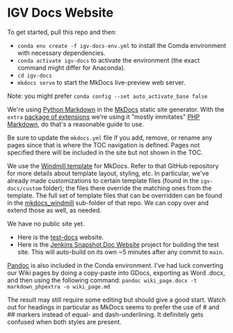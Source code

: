 # IGV Docs Website

To get started, pull this repo and then:
- `conda env create -f igv-docs-env.yml` to install the Comda environment with necessary dependencies.
- `conda activate igv-docs` to activate the environment (the exact command might differ for Anaconda).
- `cd igv-docs`
- `mkdocs serve` to start the MkDocs live-preview web server.

Note: you might prefer `conda config --set auto_activate_base false`

We're using [Python Markdown](https://python-markdown.github.io/) in the [MkDocs](https://www.mkdocs.org/) static site generator.
With the `extra` [package of extensions](https://python-markdown.github.io/extensions/extra/) we're using it "mostly immitates" 
[PHP Markdown](https://michelf.ca/projects/php-markdown/extra/), do that's a reasonable guide to use.

Be sure to update the `mkdocs.yml` file if you add, remove, or rename any pages since that is where the TOC navigation is defined.
Pages not specified there will be included in the site but not shown in the TOC.

We use the [Windmill template](https://github.com/gristlabs/mkdocs-windmill) for MkDocs.  Refer to that GitHub repository for more details about
template layout, styling, etc.  In particular, we've already made customizations to certain template files (found in the `igv-docs/custom`
folder); the files there override the matching ones from the template.  The full set of template files that can be overridden can be found in
the [mkdocs_windmill](https://github.com/gristlabs/mkdocs-windmill/tree/master/mkdocs_windmill) sub-folder of that repo.  We can copy over and
extend those as well, as needed.

We have no public site yet.
- Here is the [test-docs]() website.
- Here is the [Jenkins Snapshot Doc Website](http://cancerdev/hudson/view/IGV/job/IGV%20Doc%20Website%20SNAPSHOT/) project for building the test 
site.  This will auto-build on its own ~5 minutes after any commit to `main`.

[Pandoc](https://pandoc.org/) is also included in the Conda environment.  I've had luck converting our Wiki pages by doing a 
copy-paste into GDocs, exporting as Word .docx, and then using the following command:
`pandoc wiki_page.docx -t markdown_phpextra -o wiki_page.md`

The result may still require some editing but should give a good start.  Watch out for headings in particular as MkDocs seems to 
prefer the use of \# and \#\# markers instead of equal- and dash-underlining.  It definitely gets confused when both styles are 
present.